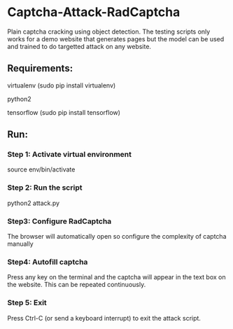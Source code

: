 # Captcha-Attack-RadCaptcha

Plain captcha cracking using object detection. The testing scripts only works for a demo website that generates pages but the model can be used and trained to do targetted attack
on any website.

## Requirements:
virtualenv (sudo pip install virtualenv)

python2

tensorflow (sudo pip install tensorflow)

## Run:

### Step 1: Activate virtual environment
source env/bin/activate

### Step 2: Run the script
python2 attack.py

### Step3: Configure RadCaptcha
The browser will automatically open so configure the complexity of captcha manually

### Step4: Autofill captcha
Press any key on the terminal and the captcha will appear in the text box on the website. This can be repeated continuously.

### Step 5: Exit
Press Ctrl-C (or send a keyboard interrupt) to exit the attack script.
